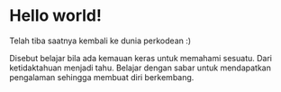# Hello world! 
Telah tiba saatnya kembali ke dunia perkodean :)

Disebut belajar bila ada kemauan keras untuk memahami sesuatu.
Dari ketidaktahuan menjadi tahu.
Belajar dengan sabar untuk mendapatkan pengalaman sehingga membuat diri berkembang.